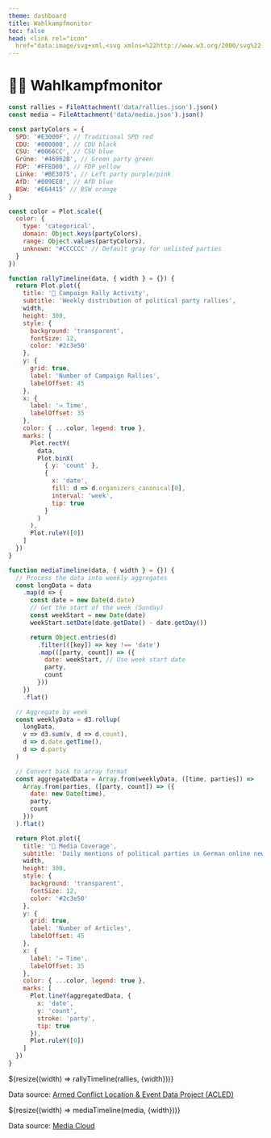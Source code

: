```yaml
---
theme: dashboard
title: Wahlkampfmonitor
toc: false
head: <link rel="icon"
  href="data:image/svg+xml,<svg xmlns=%22http://www.w3.org/2000/svg%22 viewBox=%220 0 100 100%22><text y=%22.9em%22 font-size=%2290%22 fill=%22black%22>🐳</text></svg>">
---
```


# 🐳💥 Wahlkampfmonitor

<!-- Load and transform the data -->

```js
const rallies = FileAttachment('data/rallies.json').json()
const media = FileAttachment('data/media.json').json()
```

<!-- Define party colors -->

```js
const partyColors = {
  SPD: '#E3000F', // Traditional SPD red
  CDU: '#000000', // CDU black
  CSU: '#0066CC', // CSU blue
  Grüne: '#46962B', // Green party green
  FDP: '#FFED00', // FDP yellow
  Linke: '#BE3075', // Left party purple/pink
  AfD: '#009EE0', // AfD blue
  BSW: '#E64415' // BSW orange
}
```

<!-- A shared color scale using party colors -->

```js
const color = Plot.scale({
  color: {
    type: 'categorical',
    domain: Object.keys(partyColors),
    range: Object.values(partyColors),
    unknown: '#CCCCCC' // Default gray for unlisted parties
  }
})
```

<!-- Timeline plots -->

```js
function rallyTimeline(data, { width } = {}) {
  return Plot.plot({
    title: '🎯 Campaign Rally Activity',
    subtitle: 'Weekly distribution of political party rallies',
    width,
    height: 300,
    style: {
      background: 'transparent',
      fontSize: 12,
      color: '#2c3e50'
    },
    y: {
      grid: true,
      label: 'Number of Campaign Rallies',
      labelOffset: 45
    },
    x: {
      label: '→ Time',
      labelOffset: 35
    },
    color: { ...color, legend: true },
    marks: [
      Plot.rectY(
        data,
        Plot.binX(
          { y: 'count' },
          {
            x: 'date',
            fill: d => d.organizers_canonical[0],
            interval: 'week',
            tip: true
          }
        )
      ),
      Plot.ruleY([0])
    ]
  })
}

function mediaTimeline(data, { width } = {}) {
  // Process the data into weekly aggregates
  const longData = data
    .map(d => {
      const date = new Date(d.date)
      // Get the start of the week (Sunday)
      const weekStart = new Date(date)
      weekStart.setDate(date.getDate() - date.getDay())

      return Object.entries(d)
        .filter(([key]) => key !== 'date')
        .map(([party, count]) => ({
          date: weekStart, // Use week start date
          party,
          count
        }))
    })
    .flat()

  // Aggregate by week
  const weeklyData = d3.rollup(
    longData,
    v => d3.sum(v, d => d.count),
    d => d.date.getTime(),
    d => d.party
  )

  // Convert back to array format
  const aggregatedData = Array.from(weeklyData, ([time, parties]) =>
    Array.from(parties, ([party, count]) => ({
      date: new Date(time),
      party,
      count
    }))
  ).flat()

  return Plot.plot({
    title: '📰 Media Coverage',
    subtitle: 'Daily mentions of political parties in German online news',
    width,
    height: 300,
    style: {
      background: 'transparent',
      fontSize: 12,
      color: '#2c3e50'
    },
    y: {
      grid: true,
      label: 'Number of Articles',
      labelOffset: 45
    },
    x: {
      label: '→ Time',
      labelOffset: 35
    },
    color: { ...color, legend: true },
    marks: [
      Plot.lineY(aggregatedData, {
        x: 'date',
        y: 'count',
        stroke: 'party',
        tip: true
      }),
      Plot.ruleY([0])
    ]
  })
}
```

<div class="grid grid-cols-1 gap-4">
  <div class="card">
    ${resize((width) => rallyTimeline(rallies, {width}))}
    <p class="text-sm text-gray-500 mt-2">Data source: <a href="https://acleddata.com" class="underline">Armed Conflict Location & Event Data Project (ACLED)</a></p>
  </div>
  
  <div class="card">
    ${resize((width) => mediaTimeline(media, {width}))}
    <p class="text-sm text-gray-500 mt-2">Data source: <a href="https://mediacloud.org" class="underline">Media Cloud</a></p>
  </div>
</div>
